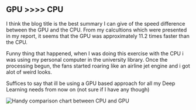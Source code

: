 ## GPU >>>> CPU

I think the blog title is the best summary I can give of the speed difference between the GPU and the CPU. From my calcultions
which were presented in my report, it seems that the GPU was approximately 11.2 times faster than the CPU.

Funny thing that happened, when I was doing this exercise with the CPU i was using my personal computer in the university
library. Once the processing begun, the fans started roaring like an airline jet engine and i got alot of weird looks.

Suffices to say that ill be using a GPU based approach for all my Deep Learning needs from now on (not sure if I have any though)

![Handy comparison chart between CPU and GPU](posts/images/'GPUvsCPU.jpg')

